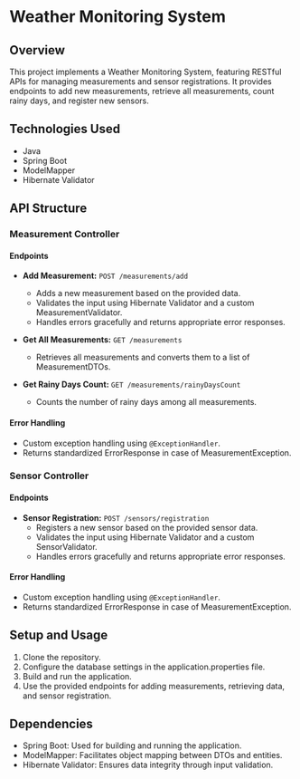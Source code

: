 # Weather Monitoring System

## Overview

This project implements a Weather Monitoring System, featuring RESTful APIs for managing measurements and sensor registrations. It provides endpoints to add new measurements, retrieve all measurements, count rainy days, and register new sensors.

## Technologies Used

- Java
- Spring Boot
- ModelMapper
- Hibernate Validator

## API Structure

### Measurement Controller

#### Endpoints

- **Add Measurement:** `POST /measurements/add`
  - Adds a new measurement based on the provided data.
  - Validates the input using Hibernate Validator and a custom MeasurementValidator.
  - Handles errors gracefully and returns appropriate error responses.

- **Get All Measurements:** `GET /measurements`
  - Retrieves all measurements and converts them to a list of MeasurementDTOs.

- **Get Rainy Days Count:** `GET /measurements/rainyDaysCount`
  - Counts the number of rainy days among all measurements.

#### Error Handling

- Custom exception handling using `@ExceptionHandler`.
- Returns standardized ErrorResponse in case of MeasurementException.

### Sensor Controller

#### Endpoints

- **Sensor Registration:** `POST /sensors/registration`
  - Registers a new sensor based on the provided sensor data.
  - Validates the input using Hibernate Validator and a custom SensorValidator.
  - Handles errors gracefully and returns appropriate error responses.

#### Error Handling

- Custom exception handling using `@ExceptionHandler`.
- Returns standardized ErrorResponse in case of MeasurementException.

## Setup and Usage

1. Clone the repository.
2. Configure the database settings in the application.properties file.
3. Build and run the application.
4. Use the provided endpoints for adding measurements, retrieving data, and sensor registration.

## Dependencies

- Spring Boot: Used for building and running the application.
- ModelMapper: Facilitates object mapping between DTOs and entities.
- Hibernate Validator: Ensures data integrity through input validation.